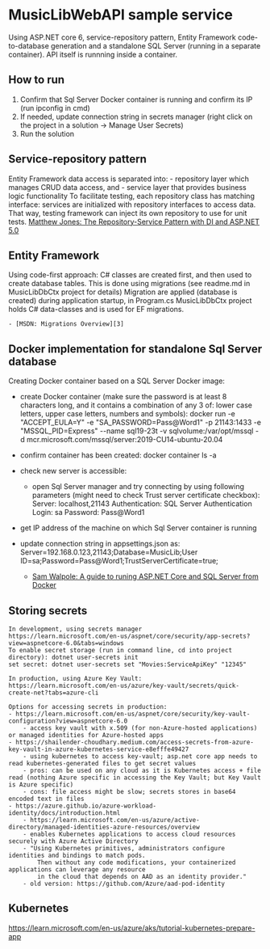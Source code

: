# MusicLibWebAPI sample service

Using ASP.NET core 6, service-repository pattern, Entity Framework code-to-database generation and a standalone SQL Server (running in a separate container). 
API itself is runnning inside a container. 


## How to run

1. Confirm that Sql Server Docker container is running and confirm its IP (run ipconfig in cmd)
2. If needed, update connection string in secrets manager (right click on the project in a solution -> Manage User Secrets)
3. Run the solution


## Service-repository pattern

Entity Framework data access is separated into:
    - repository layer which manages CRUD data access, and
    - service layer that provides business logic functionality
To facilitate testing, each repository class has matching interface: services are initialized with repository interfaces to access data.
That way, testing framework can inject its own repository to use for unit tests.
[Matthew Jones: The Repository-Service Pattern with DI and ASP.NET 5.0][1]


## Entity Framework 

Using code-first approach: C# classes are created first, and then used to create database tables.
This is done using migrations (see readme.md in MusicLibDbCtx project for details)
Migration are applied (database is created) during application startup, in Program.cs 
MusicLibDbCtx project holds C# data-classes and is used for EF migrations.

	- [MSDN: Migrations Overview][3]


## Docker implementation for standalone Sql Server database 

Creating Docker container based on a SQL Server Docker image:
- create Docker container (make sure the password is at least 8 characters long, and it contains a combination of any 3 of: lower case letters, upper case letters, numbers and symbols):
docker run -e "ACCEPT_EULA=Y" -e "SA_PASSWORD=Pass@Word1" -p 21143:1433 -e "MSSQL_PID=Express" --name sql19-23t -v sqlvolume:/var/opt/mssql -d mcr.microsoft.com/mssql/server:2019-CU14-ubuntu-20.04
- confirm container has been created: 
docker container ls -a
- check new server is accessible:
	- open Sql Server manager and try connecting by using following parameters (might need to check Trust server certificate checkbox):
		Server: localhost,21143
		Authentication: SQL Server Authentication
		Login: sa
		Password: Pass@Word1

- get IP address of the machine on which Sql Server container is running
- update connection string in appsettings.json as:
Server=192.168.0.123,21143;Database=MusicLib;User ID=sa;Password=Pass@Word1;TrustServerCertificate=true;

	- [Sam Walpole: A guide to runing ASP.NET Core and SQL Server from Docker][2]

## Storing secrets 

    In development, using secrets manager
    https://learn.microsoft.com/en-us/aspnet/core/security/app-secrets?view=aspnetcore-6.0&tabs=windows
    To enable secret storage (run in command line, cd into project directory): dotnet user-secrets init
    set secret: dotnet user-secrets set "Movies:ServiceApiKey" "12345"

    In production, using Azure Key Vault: 
    https://learn.microsoft.com/en-us/azure/key-vault/secrets/quick-create-net?tabs=azure-cli
    
    Options for accessing secrets in production:
    - https://learn.microsoft.com/en-us/aspnet/core/security/key-vault-configuration?view=aspnetcore-6.0
        - access key vault with x.509 (for non-Azure-hosted applications) or managed identities for Azure-hosted apps
    - https://shailender-choudhary.medium.com/access-secrets-from-azure-key-vault-in-azure-kubernetes-service-e8efffe49427
        - using kubernetes to access key-vault; asp.net core app needs to read kubernetes-generated files to get secret values
        - pros: can be used on any cloud as it is Kubernetes access + file read (nothing Azure specific in accessing the Key Vault; but Key Vault is Azure specific)
        - cons: file access might be slow; secrets stores in base64 encoded text in files
    - https://azure.github.io/azure-workload-identity/docs/introduction.html
        - https://learn.microsoft.com/en-us/azure/active-directory/managed-identities-azure-resources/overview
        - enables Kubernetes applications to access cloud resources securely with Azure Active Directory
        - "Using Kubernetes primitives, administrators configure identities and bindings to match pods. 
            Then without any code modifications, your containerized applications can leverage any resource 
            in the cloud that depends on AAD as an identity provider."
        - old version: https://github.com/Azure/aad-pod-identity


## Kubernetes

https://learn.microsoft.com/en-us/azure/aks/tutorial-kubernetes-prepare-app

[1]: https://exceptionnotfound.net/the-repository-service-pattern-with-dependency-injection-and-asp-net-core/
[2]: https://hackernoon.com/a-guide-to-running-aspnet-core-and-sql-server-from-docker-wu4034xc
[3]: https://learn.microsoft.com/en-us/ef/core/managing-schemas/migrations/?tabs=dotnet-core-cli

